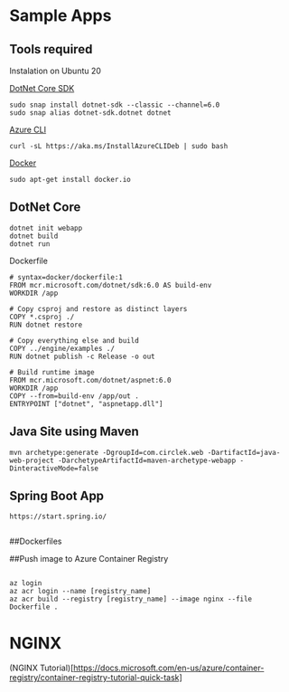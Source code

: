 # Sample Apps 

## Tools required

Instalation on Ubuntu 20

[DotNet Core SDK](https://docs.microsoft.com/en-us/dotnet/core/install/linux-ubuntu)

```
sudo snap install dotnet-sdk --classic --channel=6.0
sudo snap alias dotnet-sdk.dotnet dotnet
```

[Azure CLI](https://docs.microsoft.com/en-us/cli/azure/install-azure-cli-linux?pivots=apt)

```
curl -sL https://aka.ms/InstallAzureCLIDeb | sudo bash
```

[Docker](https://docs.docker.com/engine/install/ubuntu/) 

```
sudo apt-get install docker.io

```


## DotNet Core


```
dotnet init webapp 
dotnet build
dotnet run
```

Dockerfile

```
# syntax=docker/dockerfile:1
FROM mcr.microsoft.com/dotnet/sdk:6.0 AS build-env
WORKDIR /app

# Copy csproj and restore as distinct layers
COPY *.csproj ./
RUN dotnet restore

# Copy everything else and build
COPY ../engine/examples ./
RUN dotnet publish -c Release -o out

# Build runtime image
FROM mcr.microsoft.com/dotnet/aspnet:6.0
WORKDIR /app
COPY --from=build-env /app/out .
ENTRYPOINT ["dotnet", "aspnetapp.dll"]

```



## Java Site using Maven

```
mvn archetype:generate -DgroupId=com.circlek.web -DartifactId=java-web-project -DarchetypeArtifactId=maven-archetype-webapp -DinteractiveMode=false
```


## Spring Boot App

```
https://start.spring.io/


```


##Dockerfiles




##Push image to Azure Container Registry

```

az login
az acr login --name [registry_name]
az acr build --registry [registry_name] --image nginx --file Dockerfile .

```

# NGINX 

(NGINX Tutorial)[https://docs.microsoft.com/en-us/azure/container-registry/container-registry-tutorial-quick-task]